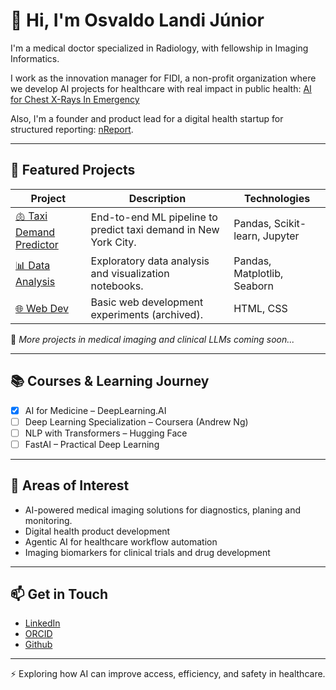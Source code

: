 # 👋 Hi, I'm Osvaldo Landi Júnior

I'm a medical doctor specialized in Radiology, with fellowship in Imaging Informatics.  

I work as the innovation manager for FIDI, a non-profit organization where we develop AI projects for healthcare with real impact in public health: [AI for Chest X-Rays In Emergency](https://epocanegocios.globo.com/inteligencia-artificial/ia-na-pratica/noticia/2025/05/ia-reduz-espera-de-resultado-de-raio-x-de-torax-de-uma-hora-para-5-minutos-em-pronto-socorro-do-hspe.ghtml)

Also, I'm a founder and product lead for a digital health startup for structured reporting: [nReport](https://www.ionic.health/nreport).

---

## 🧠 Featured Projects

| Project | Description | Technologies |
|--------|-------------|--------------|
| [🫁 Taxi Demand Predictor](https://github.com/osvlandi/taxi_demand_predictor) | End-to-end ML pipeline to predict taxi demand in New York City. | Pandas, Scikit-learn, Jupyter |
| [📊 Data Analysis](https://github.com/osvlandi/data_analysis) | Exploratory data analysis and visualization notebooks. | Pandas, Matplotlib, Seaborn |
| [🌐 Web Dev](https://github.com/osvlandi/web_dev) | Basic web development experiments (archived). | HTML, CSS |

🔧 *More projects in medical imaging and clinical LLMs coming soon...*

---

## 📚 Courses & Learning Journey

- [x] AI for Medicine – DeepLearning.AI
- [ ] Deep Learning Specialization – Coursera (Andrew Ng)
- [ ] NLP with Transformers – Hugging Face
- [ ] FastAI – Practical Deep Learning

---

## 🧭 Areas of Interest

- AI-powered medical imaging solutions for diagnostics, planing and monitoring.
- Digital health product development
- Agentic AI for healthcare workflow automation
- Imaging biomarkers for clinical trials and drug development 

---

## 📫 Get in Touch

- [LinkedIn](https://www.linkedin.com/feed/)
- [ORCID](https://orcid.org/0000-0002-8759-4475)
- [Github](https://github.com/osvlandi)

---

⚡ Exploring how AI can improve access, efficiency, and safety in healthcare.  
